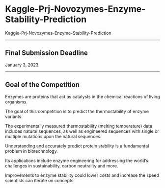 # Kaggle-Prj-Novozymes-Enzyme-Stability-Prediction
Kaggle-Prj-Novozymes-Enzyme-Stability-Prediction


-----

## Final Submission Deadline
January 3, 2023


-----

## Goal of the Competition
Enzymes are proteins that act as catalysts in the chemical reactions of living organisms. 

The goal of this competition is to predict the thermostability of enzyme variants. 

The experimentally measured thermostability (melting temperature) data includes natural sequences, as well as engineered sequences with single or multiple mutations upon the natural sequences.

Understanding and accurately predict protein stability is a fundamental problem in biotechnology. 

Its applications include enzyme engineering for addressing the world’s challenges in sustainability, carbon neutrality and more. 

Improvements to enzyme stability could lower costs and increase the speed scientists can iterate on concepts.
